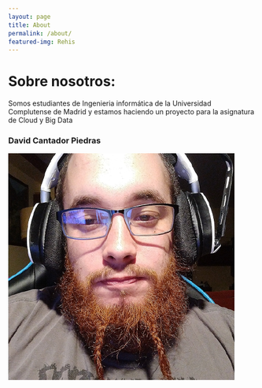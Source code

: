 ```yaml
---
layout: page
title: About
permalink: /about/
featured-img: Rehis
---
```

<div class="main_tittle">
<h1>Sobre nosotros:</h1>
Somos estudiantes de Ingenieria informática de la Universidad Complutense de Madrid y estamos haciendo un proyecto para la asignatura de Cloud y Big Data
</div>
<div class="persona">
    <div class ="name"> 
    <h3>David Cantador Piedras</h3>
    </div>
    <div class="photo_P">
        <img src="./_img/Rehis.jpg">
    </div>

</div>